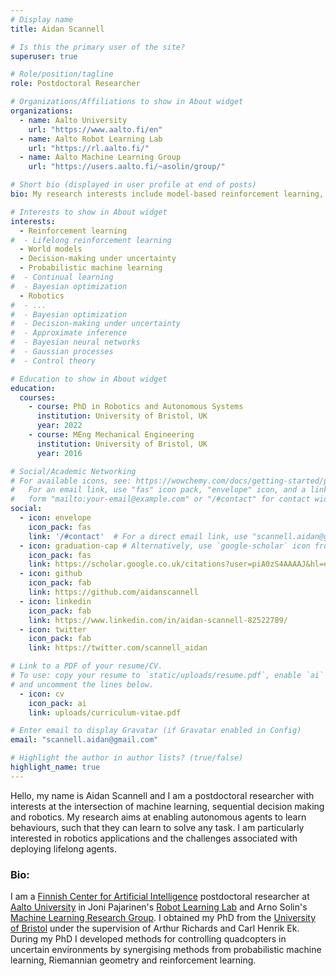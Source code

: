 ```yaml
---
# Display name
title: Aidan Scannell

# Is this the primary user of the site?
superuser: true

# Role/position/tagline
role: Postdoctoral Researcher

# Organizations/Affiliations to show in About widget
organizations:
  - name: Aalto University
    url: "https://www.aalto.fi/en"
  - name: Aalto Robot Learning Lab
    url: "https://rl.aalto.fi/"
  - name: Aalto Machine Learning Group
    url: "https://users.aalto.fi/~asolin/group/"

# Short bio (displayed in user profile at end of posts)
bio: My research interests include model-based reinforcement learning, probabilistic machine learning (gaussian processes, Bayesian neural networks, approximate Bayesian inference, etc), learning-based control and optimal control.

# Interests to show in About widget
interests:
  - Reinforcement learning
#  - Lifelong reinforcement learning
  - World models
  - Decision-making under uncertainty
  - Probabilistic machine learning
#  - Continual learning
#  - Bayesian optimization
  - Robotics
#  - ...
#  - Bayesian optimization
#  - Decision-making under uncertainty
#  - Approximate inference
#  - Bayesian neural networks
#  - Gaussian processes
#  - Control theory

# Education to show in About widget
education:
  courses:
    - course: PhD in Robotics and Autonomous Systems
      institution: University of Bristol, UK
      year: 2022
    - course: MEng Mechanical Engineering
      institution: University of Bristol, UK
      year: 2016

# Social/Academic Networking
# For available icons, see: https://wowchemy.com/docs/getting-started/page-builder/#icons
#   For an email link, use "fas" icon pack, "envelope" icon, and a link in the
#   form "mailto:your-email@example.com" or "/#contact" for contact widget.
social:
  - icon: envelope
    icon_pack: fas
    link: '/#contact'  # For a direct email link, use "scannell.aidan@gmail.com".
  - icon: graduation-cap # Alternatively, use `google-scholar` icon from `ai` icon pack
    icon_pack: fas
    link: https://scholar.google.co.uk/citations?user=piA0zS4AAAAJ&hl=en&oi=ao
  - icon: github
    icon_pack: fab
    link: https://github.com/aidanscannell
  - icon: linkedin
    icon_pack: fab
    link: https://www.linkedin.com/in/aidan-scannell-82522789/
  - icon: twitter
    icon_pack: fab
    link: https://twitter.com/scannell_aidan

# Link to a PDF of your resume/CV.
# To use: copy your resume to `static/uploads/resume.pdf`, enable `ai` icons in `params.toml`,
# and uncomment the lines below.
  - icon: cv
    icon_pack: ai
    link: uploads/curriculum-vitae.pdf

# Enter email to display Gravatar (if Gravatar enabled in Config)
email: "scannell.aidan@gmail.com"

# Highlight the author in author lists? (true/false)
highlight_name: true
---
```

Hello, my name is Aidan Scannell and I am a postdoctoral researcher with interests at the intersection of machine
learning, sequential decision making and robotics.
My research aims at enabling autonomous agents to learn behaviours, such that they can learn to solve any task.
I am particularly interested in robotics applications and the challenges associated with deploying lifelong agents.

<!-- In my research, I focus on algorithms that can enable autonomous agents to acquire complex behaviors through learning, especially general-purpose methods that could enable any autonomous system to learn to solve any task. Applications of such methods include robotics, as well as a range of other domains that require autonomous decision making. To see a more formal biography, click here. -->

<!-- My research aims to develop autonomous agents principled reinforcement learning (RL) algorithms that obtain state-of-the-art performance with a higher degree of simplicity, scalability, and robustness than current methods.  -->
<!-- Much of my work uses ideas for probabilistic inference to make progress on a important problems in RL (e.g., long-horizon and high-dimensional reasoning, robustness, exploration). -->


### Bio:
I am a [Finnish Center for Artificial Intelligence](https://fcai.fi/) postdoctoral researcher 
at [Aalto University](https://www.aalto.fi/en) 
in Joni Pajarinen's [Robot Learning Lab](https://rl.aalto.fi/)
and Arno Solin's [Machine Learning Research Group](https://users.aalto.fi/~asolin/group/).
I obtained my PhD from the [University of Bristol](https://www.bristol.ac.uk/) under the supervision of Arthur Richards and Carl Henrik Ek.
During my PhD I developed methods for controlling quadcopters in uncertain environments by synergising methods from 
probabilistic machine learning, Riemannian geometry and reinforcement learning.
<!-- If you're interested, my PhD thesis can be found [here](https://github.com/aidanscannell/phd-thesis). -->

<!-- My name is Aidan Scannell and I am a PhD researcher at the *University of Bristol* and the *Bristol Robotics Laboratory* under the supervision of Professor Arthur Richards and Dr Carl Henrik Ek. -->
<!-- I grew up in North Yorkshire and graduated from the University of Bristol in 2016 with an MEng in Mechanical Engineering. -->
<!-- I grew up in North Yorkshire and graduated from the University of Bristol in 2016 with an MEng in Mechanical Engineering. -->

<!-- I am particularly interested in methods that leverage machine learning to solve real-world decision-making problems. -->
<!-- As a result, a lot of my work focuses on uncertainty quantification in machine learning and decision-making under uncertainty. -->
<!-- Hello, my name is Aidan Scannell and I am a postdoctoral researcher with interests at the intersection of probabilistic machine  -->
<!-- learning, control theory and robotics. -->
<!-- Hello, my name is Aidan Scannell and I am a postdoctoral researcher with interests at the intersection of (probabilistic) machine  -->
<!-- learning, reinforcement learning and robotics. -->
<!-- I am currently a  [Finnish Center for Artificial Intelligence](https://fcai.fi/) postdoctoral researcher  -->
<!-- at [Aalto University](https://www.aalto.fi/en)  -->
<!-- in Joni Pajarinen's [Robot Learning Lab](https://rl.aalto.fi/) -->
<!-- and Arno Solin's [Machine Learning Research Group](https://users.aalto.fi/~asolin/group/). -->

<!-- I am particularly interested in solving real-world decision-making problems . -->
<!-- <\!-- As a result, a lot of my work focuses on uncertainty quantification in machine learning and decision-making under uncertainty. -\-> -->
  
<!-- I grew up in North Yorkshire and studied Mechanical Engineering  -->
<!-- at [University of Bristol](https://www.bristol.ac.uk/) up to Masters level.  -->
<!-- I am now a PhD researcher under the supervision of Professor Arthur Richards and Dr Carl Henrik Ek focusing on data-efficient learning for the control of robotic systems (quadcopters). -->

<!-- ["Bayesian Learning for Control in Multimodal Dynamical Systems"](https://github.com/aidanscannell/phd-thesis) from the [University of Bristol](https://www.bristol.ac.uk/) under the supervision of Professor Arthur Richards and Dr Carl Henrik Ek. -->

<!-- I obtained my PhD from the [University of Bristol](https://www.bristol.ac.uk/) under the supervision of Professor Arthur Richards and Dr Carl Henrik Ek. -->
<!-- During my PhD I (attempted to) control quadcopters in uncertain environments by synergising methods from  -->
<!-- probabilistic machine learning, Riemannian geometry and reinforcement learning. -->
<!-- If you're interested, my PhD thesis can be found [here](https://github.com/aidanscannell/phd-thesis). -->


<!-- As a result, a lot of my work focuses on uncertainty quantification in machine learning and decision-making under uncertainty. -->

<!-- Most of the work by synergising methods for probabilistic machine -->
<!-- I (attempt to) control quadcopters subject to turbulent dynamics modes by synergising methods for probabilistic machine -->
<!-- learning,  -->
<!-- Riemannian geometry -->

<!-- robotic systems subject to unknown, multimodal dynamics, where some of  -->
<!-- the underlying dynamics modes are believed to be inoperable.  -->
<!-- For example,  -->

<!-- It presents novel methods for controlling robotic systems subject to unknown, multimodal dynamics, where some of  -->
<!-- the underlying dynamics modes are believed to be inoperable.  -->
<!-- For example, controlling quadcopters subject to turbulent dynamics modes in unknown locations. -->

<!-- from the [University of Bristol](https://www.bristol.ac.uk/) under the supervision of  -->
<!-- Professor Arthur Richards and Dr Carl Henrik Ek. -->
<!-- My PhD thesis can be found [here](https://github.com/aidanscannell/phd-thesis). -->


<!-- Hello, my name is Aidan Scannell and I am an aspiring researcher -->
<!-- with interests at the intersection of probabilistic machine learning and control theory. -->
<!-- I grew up in North Yorkshire and graduated from the University of Bristol in 2016. -->
<!-- I am now a PhD researcher under the supervision of Professor Arthur Richards and Dr Carl Henrik Ek focusing on data-efficient learning for the control of robotic systems (quadcopters). -->
<!-- I am particularly interested in uncertainty quantification for learning-based control and as a result a lot of my work focuses on Bayesian non-parametric methods, specifically Gaussian processes and variational inference. -->

<!-- Hello, my name is Aidan Scannell and I am an aspiring researcher -->
<!-- with interests at the intersection of robotics and machine learning. -->
<!-- I grew up in North Yorkshire and graduated from the University of Bristol in 2016. -->
<!-- I am now a PhD researcher under the supervision of Professor Arthur Richards and Dr Carl Henrik Ek focusing on data-efficient learning for the control of robotic systems (quadcopters). -->
<!-- I am particularly interested in uncertainty quantification in model-based reinforcement learning and as a result a lot of my work focuses on Bayesian non-parametric methods, specifically Gaussian processes and variational inference. -->

<!-- I am a real programmer that [uses the butterfly effect](https://xkcd.com/378/) to program. -->
<!-- Joking aside, my favourite time is that dedicated to tinkering with my [dotfiles](https://github.com/aidanscannell/.dotfiles) -->
<!-- and configuring my beautiful text editor. -->

<!-- I am a real programmer that -->
<!-- [uses butterflies](https://xkcd.com/378/). -->

<!-- I have learnt the art of programming by -->
<!-- Outside of work I like to spend my time climbing up walls and snowboarding down mountains. -->

<!-- My masters work extended an agent based programming language to model and reason with uncertainty, specifically, probabilistic and possibilistic beliefs. -->

<!-- However, my favourite time is that dedicated to tinkering with my dotfiles -->
<!-- master race -->
<!-- to make the little time I spend working more enjoyable. -->

<!-- I spend some of my time staring at equations and programming within -->
<!-- my beautiful text editor. -->
<!-- Mainly though, I spend my time tinkering with my dotfiles -->
<!-- to make the little time I spend working more enjoyable. -->
<!-- Outside of work I spend a lot of time climbing up walls and snowboarding down mountains. -->

<!-- When I am not time climbing up walls or snowboarding down mountains -->
<!-- you will normally find me tinkering with my text editor. -->
<!-- Outside of work I spend a lot of time climbing up walls, snowboarding down mountains and -->
<!-- generally . -->
<!-- In 2017 I moved out to Whistler, BC and spent the year snowboarding in the mountains; -->
<!-- my freestyle snowboarding skills are the square root of -100, a perfect 10 but imaginary. -->


<!-- Hello, my name is Aidan Scannell and I am an aspiring researcher, Emacs enthusiast and a naive Bayesian. -->
<!-- I like to make prior assumptions and ignore what I observe. -->
<!-- I like to place priors on the world assumptions and ignore what I observe. -->
<!-- My observation are less important than the priors I place on the world. -->

<!-- I grew up in North Yorkshire and graduated from the University of Bristol in 2016 with an MEng in Mechanical Engineering. -->
<!-- In 2017 I moved out to Whistler, BC, and spent the year snowboarding in the mountains; -->
<!-- my freestyle snowboarding skills are the square root of -100, a perfect 10 but imaginary. -->



<!-- I am a PhD researcher at the *University of Bristol* and the *Bristol Robotics Laboratory* under the supervision of Professor Arthur Richards and Dr Carl Henrik Ek. -->

<!-- My research is focused on data-efficient machine learning for the control of robotic systems. -->
<!-- I am particularly interested in uncertainty quantification in model-based reinforcement learning and as a result a lot of my work focuses on Bayesian non-parametric methods, specifically Gaussian processes and variational inference. -->
<!-- My research is focused on data-efficient learning for control of robotic systems (currently Micro Air Vehicles MAVs). -->
<!-- I am particularly interested in probabilistic modelling, Gaussian processes, variational inference, model-based reinforcement  -->
<!-- learning and methods for encoding expert domain knowledge into such models. -->
